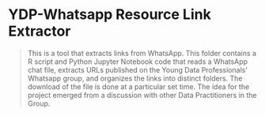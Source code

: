 # YDP-Whatsapp Resource Link Extractor
>This is a tool that extracts links from WhatsApp.
This folder contains a R script and Python Jupyter Notebook code that reads a WhatsApp chat file, extracts URLs published on the Young Data Professionals' Whatsapp group, and organizes the links into distinct folders. The download of the file is done at a particular set time. The idea for the project emerged from a discussion with other Data Practitioners in the Group.
